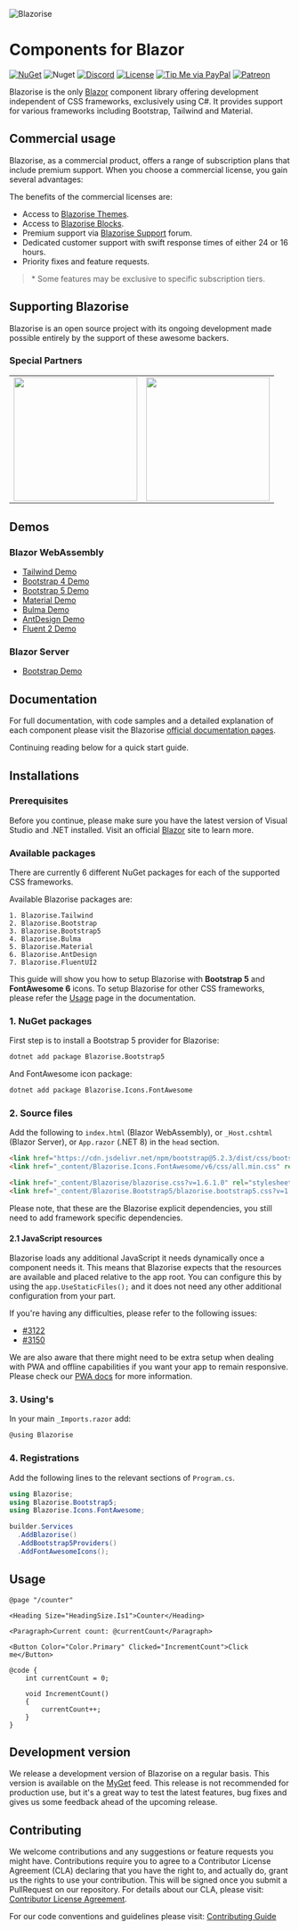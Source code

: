 ![Blazorise](https://user-images.githubusercontent.com/900302/147649481-11ca2931-34cd-4e24-8035-fe757cf9d744.png)

# Components for Blazor

[![NuGet](https://img.shields.io/nuget/vpre/Blazorise.svg)](https://www.nuget.org/profiles/Megabit)
![Nuget](https://img.shields.io/nuget/dt/Blazorise.svg)
[![Discord](https://img.shields.io/discord/761589226965696552?color=%237289da&label=Discord&logo=discord&logoColor=%237289da&style=flat-square)](https://discord.gg/cVmq8xBSnG)
[![License](https://img.shields.io/badge/License-Apache_2.0-blue.svg)](LICENSE.md)
[![Tip Me via PayPal](https://img.shields.io/badge/PayPal-tip%20me-green.svg?logo=paypal)](https://www.paypal.me/mladenmacanovic)
[![Patreon](https://img.shields.io/badge/Patreon-donate-yellow.svg)](https://www.patreon.com/mladenmacanovic)

Blazorise is the only [Blazor](https://blazor.net/) component library offering development independent of CSS frameworks, exclusively using C#. It provides support for various frameworks including Bootstrap, Tailwind and Material.

## Commercial usage

Blazorise, as a commercial product, offers a range of subscription plans that include premium support. When you choose a commercial license, you gain several advantages:

The benefits of the commercial licenses are:

- Access to [Blazorise Themes](https://blazorise.com/themes).
- Access to [Blazorise Blocks](https://blazorise.com/blocks).
- Premium support via [Blazorise Support](https://blazorise.com/support) forum.
- Dedicated customer support with swift response times of either 24 or 16 hours.
- Priority fixes and feature requests.

> \* Some features may be exclusive to specific subscription tiers.

## Supporting Blazorise

Blazorise is an open source project with its ongoing development made possible entirely by the support of these awesome backers.

### Special Partners

<!--platinum start-->
<table>
  <tbody>
    <tr>
      <td align="center" valign="middle">
        <a href="https://volosoft.com/" target="_blank">
          <img width="222px" src="https://volosoft.com/assets/logos/volosoft-logo-dark.svg">
        </a>
      </td>
      <td align="center" valign="middle">
        <a href="https://www.pebble.tv/" target="_blank">
          <img width="222px" src="https://www.pebble.tv/wp-content/uploads/2020/10/logo.svg">
        </a>
      </td>
    </tr>
    <tr></tr>
  </tbody>
</table>
<!--platinum end-->

## Demos

### Blazor WebAssembly

- [Tailwind Demo](https://tailwinddemo.blazorise.com)
- [Bootstrap 4 Demo](https://bootstrapdemo.blazorise.com)
- [Bootstrap 5 Demo](https://bootstrap5demo.blazorise.com)
- [Material Demo](https://materialdemo.blazorise.com/)
- [Bulma Demo](https://bulmademo.blazorise.com/)
- [AntDesign Demo](https://antdesigndemo.blazorise.com/)
- [Fluent 2 Demo](https://fluentui2demo.blazorise.com/)

### Blazor Server

- [Bootstrap Demo](https://rcbootstrapdemo.blazorise.com/)

## Documentation

For full documentation, with code samples and a detailed explanation of each component please visit the Blazorise [official documentation pages](https://blazorise.com/docs/).

Continuing reading below for a quick start guide.

## Installations

### Prerequisites

Before you continue, please make sure you have the latest version of Visual Studio and .NET installed. Visit an official [Blazor](https://dotnet.microsoft.com/apps/aspnet/web-apps/client) site to learn more.

### Available packages

There are currently 6 different NuGet packages for each of the supported CSS frameworks.

Available Blazorise packages are:

```
1. Blazorise.Tailwind
2. Blazorise.Bootstrap
3. Blazorise.Bootstrap5
4. Blazorise.Bulma
5. Blazorise.Material
6. Blazorise.AntDesign
7. Blazorise.FluentUI2
```

This guide will show you how to setup Blazorise with **Bootstrap 5** and **FontAwesome 6** icons. To setup Blazorise for other CSS frameworks, please refer the [Usage](https://blazorise.com/docs/usage/) page in the documentation.

### 1. NuGet packages

First step is to install a Bootstrap 5 provider for Blazorise:

```bash
dotnet add package Blazorise.Bootstrap5
```

And FontAwesome icon package:

```bash
dotnet add package Blazorise.Icons.FontAwesome
```

### 2. Source files

Add the following to `index.html` (Blazor WebAssembly), or `_Host.cshtml` (Blazor Server), or `App.razor` (.NET 8) in the `head` section.

```html
<link href="https://cdn.jsdelivr.net/npm/bootstrap@5.2.3/dist/css/bootstrap.min.css" rel="stylesheet" integrity="sha384-rbsA2VBKQhggwzxH7pPCaAqO46MgnOM80zW1RWuH61DGLwZJEdK2Kadq2F9CUG65" crossorigin="anonymous">
<link href="_content/Blazorise.Icons.FontAwesome/v6/css/all.min.css" rel="stylesheet">

<link href="_content/Blazorise/blazorise.css?v=1.6.1.0" rel="stylesheet" />
<link href="_content/Blazorise.Bootstrap5/blazorise.bootstrap5.css?v=1.6.1.0" rel="stylesheet" />
```

Please note, that these are the Blazorise explicit dependencies, you still need to add framework specific dependencies.

#### 2.1 JavaScript resources

Blazorise loads any additional JavaScript it needs dynamically once a component needs it. This means that Blazorise expects that the resources are available and placed relative to the app root. You can configure this by using the `app.UseStaticFiles();` and it does not need any other additional configuration from your part.

If you're having any difficulties, please refer to the following issues:

- [#3122](https://github.com/Megabit/Blazorise/issues/3122)
- [#3150](https://github.com/Megabit/Blazorise/issues/3150)

We are also aware that there might need to be extra setup when dealing with PWA and offline capabilities if you want your app to remain responsive. Please check our [PWA docs](https://blazorise.com/docs/pwa) for more information. 

### 3. Using's

In your main `_Imports.razor` add:

```cs
@using Blazorise
```

### 4. Registrations

Add the following lines to the relevant sections of `Program.cs`.

```cs
using Blazorise;
using Blazorise.Bootstrap5;
using Blazorise.Icons.FontAwesome;
```

```cs
builder.Services
  .AddBlazorise()
  .AddBootstrap5Providers()
  .AddFontAwesomeIcons();
```

## Usage

```razor
@page "/counter"

<Heading Size="HeadingSize.Is1">Counter</Heading>

<Paragraph>Current count: @currentCount</Paragraph>

<Button Color="Color.Primary" Clicked="IncrementCount">Click me</Button>

@code {
    int currentCount = 0;

    void IncrementCount()
    {
        currentCount++;
    }
}
```

## Development version

We release a development version of Blazorise on a regular basis. This version is available on the [MyGet](https://www.myget.org/gallery/blazorise) feed. 
This release is not recommended for production use, but it's a great way to test the latest features, bug fixes and gives us some feedback ahead of the upcoming release.


## Contributing

We welcome contributions and any suggestions or feature requests you might have. Contributions require you to agree to a Contributor License Agreement (CLA) declaring that you have the right to, and actually do, grant us the rights to use your contribution. This will be signed once you submit a PullRequest on our repository. For details about our CLA, please visit: [Contributor License Agreement](https://gist.github.com/stsrki/abfa5ce0f4a5cf1e6ac67b92f8eb5d63).

For our code conventions and guidelines please visit: [Contributing Guide](https://github.com/Megabit/Blazorise/wiki/Contributing)
